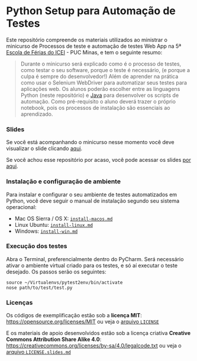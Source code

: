 # Python Setup para Automação de Testes 

Este repositório compreende os materiais utilizados ao ministrar o minicurso de Processos de teste e automação de testes Web App na 5ª [Escola de Férias do ICEI](http://icei.pucminas.br/escoladeferias/) - PUC Minas, e tem o seguinte resumo:
> Durante o minicurso será explicado como é o processo de testes, como testar o seu software, porque o teste é necessário, (e porque a culpa é sempre do desenvolvedor!) Além de aprender na prática como usar o Selenium WebDriver para automatizar seus testes para aplicações web. 
> Os alunos poderão escolher entre as linguagens Python (neste repositório) e [Java](https://github.com/izabelacborges/test-automation-java-setup) para desenvolver os scripts de automação.
> Como pré-requisito o aluno deverá trazer o próprio notebook, pois os processos de instalação são essenciais ao aprendizado.

### Slides
Se você está acompanhando o minicurso nesse momento você deve visualizar o slide clicando [aqui](https://slides.com/izaizabelacborges/qaautomationsummerpuc/live#/).

Se você achou esse repositório por acaso, você pode acessar os slides [por aqui](http://slides.com/izaizabelacborges/qaautomationsummerpuc#/).

### Instalação e configuração de ambiente
Para instalar e configurar o seu ambiente de testes automatizados em Python, você deve seguir o manual de instalação segundo seu sistema operacional:
* Mac OS Sierra / OS X: [`install-macos.md`](https://github.com/izabelacborges/test-automation-python-setup/blob/master/setup-install/install-macos.md)
* Linux Ubuntu: [`install-linux.md`](https://github.com/izabelacborges/test-automation-python-setup/blob/master/setup-install/install-linux.md)
* Windows: [`install-win.md`](https://github.com/izabelacborges/test-automation-python-setup/blob/master/setup-install/install-win.md)

### Execução dos testes
Abra o Terminal, preferencialmente dentro do PyCharm. Será necessário ativar o ambiente virtual criado para os testes, e só aí executar o teste desejado. Os passos serão os seguintes:
```shell
source ~/Virtualenvs/pytest2env/bin/activate
nose path/to/test/test.py
```

### Licenças
Os códigos de exemplificação estão sob a __licença MIT__: https://opensource.org/licenses/MIT ou veja o [arquivo `LICENSE`](https://github.com/izabelacborges/test-automation-python-setup/blob/master/LICENSE) 

E os materiais de apoio desenvolvidos estão sob a licença criativa __Creative Commons Attribution Share Alike 4.0__: https://creativecommons.org/licenses/by-sa/4.0/legalcode.txt ou veja o [arquivo `LICENSE.slides.md`](https://github.com/izabelacborges/test-automation-python-setup/blob/master/LICENSE.slides.md)